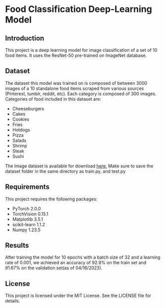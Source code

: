 # Food Classification Deep-Learning Model

## Introduction

This project is a deep learning model for image classification of a set of 10 food items. It uses the ResNet-50 pre-trained on ImageNet database.

## Dataset

The dataset this model was trained on is composed of between 3000 images of a 10 standalone food items scraped from various sources (Pinterest, tumblr, reddit, etc). Each category is composed of 300 images. Categories of food included in this dataset are:

- Cheeseburgers
- Cakes
- Cookies
- Fries
- Hotdogs
- Pizza
- Salads
- Shrimp
- Steak
- Sushi

The Image dataset is available for download [here.](https://drive.google.com/file/d/1eeGF1GQc97_YIwdqewt6nPmob1bNr7M5) Make sure to save the dataset folder in the same directory as train.py, and test.py 

## Requirements
This project requires the following packages:

- PyTorch 2.0.0
- TorchVision 0.15.1
- Matplotlib 3.5.1
- scikit-learn 1.1.2
- Numpy 1.23.5

## Results
After training the model for 10 epochs with a batch size of 32 and a learning rate of 0.001, we achieved an accuracy of 92.9% on the train set and 91.67% on the validation set(as of 04/16/2023).

## License
This project is licensed under the MIT License. See the LICENSE file for details.

 
